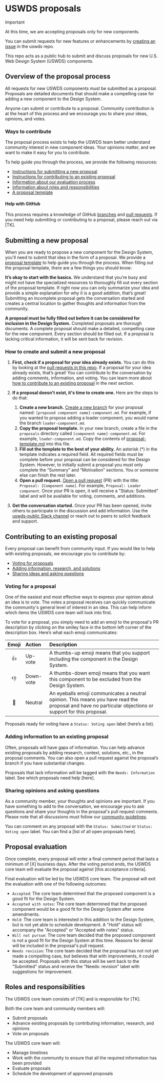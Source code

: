 # USWDS proposals

> [!Important]
> At this time, we are accepting proposals only for new components. 
>
> You can submit requests for new features or enhancements by [creating an issue](https://github.com/uswds/uswds/issues/new/choose) in the uswds repo.

This repo acts as a public hub to submit and discuss proposals for new U.S. Web Design System (USWDS) components.

## Overview of the proposal process

All requests for new USWDS components must be submitted as a proposal. Proposals are detailed documents that should make a compelling case for adding a new component to the Design System.

Anyone can submit or contribute to a proposal. Community contribution is at the heart of this process and we encourage you to share your ideas, opinions, and votes.

### Ways to contribute

The proposal process exists to help the USWDS team better understand community interest in new component ideas. Your opinions matter, and we want to make it easy for you to contribute.

To help guide you through the process, we provide the following resources:

- [Instructions for submitting a new proposal](#submitting-a-new-proposal)
- [Instructions for contributing to an existing proposal](#contributing-to-an-existing-proposal)
- [Information about our evaluation process](#proposal-evaluation)
- [Information about roles and responsibilities](#roles-and-responsibilities)
- [A proposal template](https://github.com/amyleadem/uswds-proposals/blob/main/proposals/_proposal-template.md)


#### Help with GitHub

This process requires a knowledge of GitHub [branches](https://docs.github.com/en/pull-requests/collaborating-with-pull-requests/proposing-changes-to-your-work-with-pull-requests/about-branches) and [pull requests](https://docs.github.com/en/pull-requests/collaborating-with-pull-requests/proposing-changes-to-your-work-with-pull-requests/about-pull-requests). If you need help submitting or contributing to a proposal, please reach out via [TK].

## Submitting a new proposal

When you are ready to propose a new component for the Design System, you'll need to submit that idea in the form of a proposal. We provide a [proposal template](https://github.com/amyleadem/uswds-proposals/blob/main/proposals/_proposal-template.md) to help guide you through the process. When filling out the proposal template, there are a few things you should know:

**It’s okay to start with the basics.** We understand that you’re busy and might not have the specialized resources to thoroughly fill out every section of the proposal template. If right now you can only summarize your idea and provide a simple explanation for why it is a good addition, that’s great! Submitting an incomplete proposal gets the conversation started and creates a central location to gather thoughts and information from the community.

**A proposal must be fully filled out before it can be considered for inclusion in the Design System.** Completed proposals are thorough documents. A complete proposal should make a detailed, compelling case for the new component. Every section should be filled out. If a proposal is lacking critical information, it will be sent back for revision. 

### How to create and submit a new proposal

1. **First, check if a proposal for your idea already exists.** You can do this by looking at the [pull requests in this repo](https://github.com/amyleadem/uswds-proposals/pulls). If a proposal for your idea already exists, that’s great! You can contribute to the conversation by adding comments, information, and voting. You can learn more about [how to contribute to an existing proposal](#contributing-to-an-existing-proposal) in the next section.

1. **If a proposal doesn't exist, it's time to create one.** Here are the steps to do that:
    1. **Create a new branch.** [Create a new branch](https://docs.github.com/en/pull-requests/collaborating-with-pull-requests/proposing-changes-to-your-work-with-pull-requests/creating-and-deleting-branches-within-your-repository) for your proposal named: `[proposed component name]-component.md`. For example, if you wanted to propose adding a loader component, you would name the branch `loader-component.md`.
    1. **Copy the proposal template.** In your new branch, create a file in the `proposals` directory called `[component name]-component.md`. For example, `loader-component.md`. Copy the contents of [proposal-template.md](https://github.com/amyleadem/uswds-proposals/blob/add-readme-and-template/proposals/proposal-template.md) into this file.
    1. **Fill out the template to the best of your ability.**  An asterisk (*) in the template indicates a required field. All required fields must be complete before your proposal can be considered for the Design System. However, to initially submit a proposal you must only complete the “Summary” and “Motivation” sections. You or someone else can finish the rest later.
    1. **Open a pull request.** [Open a pull request](https://docs.github.com/en/pull-requests/collaborating-with-pull-requests/proposing-changes-to-your-work-with-pull-requests/creating-a-pull-request) (PR) with the title: `Proposal: [Component name]`. For example, `Proposal: Loader component`. Once your PR is open, it will receive a "Status: Submitted" label and will be available for voting, comments, and additions.

1. **Get the conversation started.** Once your PR has been opened, invite others to participate in the discussion and add information. Use the [uswds-public Slack channel](https://gsa-tts.slack.com/archives/C3F14AHSQ) or reach out to peers to solicit feedback and support.

## Contributing to an existing proposal

Every proposal can benefit from community input. If you would like to help with existing proposals, we encourage you to contribute by:

- [Voting for proposals](#voting-for-a-proposal)
- [Adding information, research, and solutions](#adding-information-to-an-existing-proposal)
- [Sharing ideas and asking questions](#sharing-opinions-and-asking-questions)

### Voting for a proposal

One of the easiest and most effective ways to express your opinion about an idea is to vote. The votes a proposal receives can quickly communicate the community's general level of interest in an idea. This can help inform which items the USWDS core team will look into first.

To vote for a proposal, you simply need to add an emoji to the proposal's PR description by clicking on the smiley face in the bottom left corner of the description box. Here’s what each emoji communicates:

| Emoji            | Action | Description |
| :----------------------------: | :-------------- | :--------- |
| 👍 | Up-vote |   A thumbs-up emoji means that you support including the component in the Design System.    |
| 👎 | Down-vote | A thumbs-down emoji means that you want this component to be excluded from the Design System.   |
| 👀 | Neutral | An eyeballs emoji communicates a neutral opinion. This means you have read the proposal and have no particular objections or support for this proposal. |

Proposals ready for voting have a `Status: Voting open` label (here’s a list).

### Adding information to an existing proposal

Often, proposals will have gaps of information. You can help advance existing proposals by adding research, context, solutions, etc., in the proposal comments. You can also open a pull request against the proposal’s branch if you have substantial changes.

Proposals that lack information will be tagged with the  `Needs: Information` label. See which proposals need help [here].

### Sharing opinions and asking questions

As a community member, your thoughts and opinions are important. If you have something to add to the conversation, we encourage you to ask questions and share your thoughts in the proposal's pull request comments. Please note that all discussions must follow our [community guidelines](https://designsystem.digital.gov/about/community/#community-conduct).

You can comment on any proposal with the `Status: Submitted` or `Status: Voting open` label. You can find a [list of all open proposals here].

## Proposal evaluation

Once complete, every proposal will enter a final comment period that lasts a minimum of [X] business days. After the voting period ends, the USWDS core team will evaluate the proposal against [this acceptance criteria]. 

Final evaluation will be led by the USWDS core team. The proposal will exit the evaluation with one of the following outcomes:

- `Accepted`: The core team determined that the proposed component is a good fit for the Design System. 
- `Accepted with notes`: The core team determined that the proposed component would be a good fit for the Design System after some amendments.
- `Hold`: The core team is interested in this addition to the Design System, but is not yet able to schedule development. A "Hold" status will accompany the "Accepted" or "Accepted with notes" status.
- `Will not pursue`: The core team decided that the proposed component is not a good fit for the Design System at this time. Reasons for denial will be included in the proposal's pull request.
- `Needs revision`: The core team decided that the proposal has not not yet made a compelling case, but believes that with improvements, it could be accepted. Proposals with this status will be sent back to the "Submitted" status and receive the "Needs: revision" label with suggestions for improvement.

## Roles and responsibilities

The USWDS core team consists of [TK] and is responsible for [TK].

Both the core team and community members will:

- Submit proposals 
- Advance existing proposals by contributing information, research, and opinions
- Vote on proposals

The USWDS core team will:

- Manage timelines
- Work with the community to ensure that all the required information has been provided
- Evaluate proposals
- Schedule the development of approved proposals
